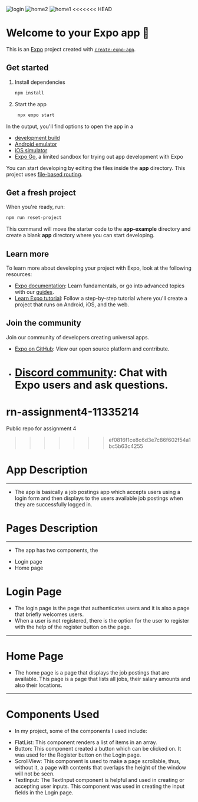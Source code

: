 ![login](https://github.com/techpepson/rn-assignment4-11335214/assets/124635484/844fccda-3237-4e0f-aa5d-21efccb66daa)
![home2](https://github.com/techpepson/rn-assignment4-11335214/assets/124635484/20da9e7f-3141-4ff2-b399-27226d418716)
![home1](https://github.com/techpepson/rn-assignment4-11335214/assets/124635484/ea0bf0b1-a6d5-4435-9f27-3f133b4512e7)
<<<<<<< HEAD

# Welcome to your Expo app 👋

This is an [Expo](https://expo.dev) project created with [`create-expo-app`](https://www.npmjs.com/package/create-expo-app).

## Get started

1. Install dependencies

   ```bash
   npm install
   ```

2. Start the app

   ```bash
    npx expo start
   ```

In the output, you'll find options to open the app in a

- [development build](https://docs.expo.dev/develop/development-builds/introduction/)
- [Android emulator](https://docs.expo.dev/workflow/android-studio-emulator/)
- [iOS simulator](https://docs.expo.dev/workflow/ios-simulator/)
- [Expo Go](https://expo.dev/go), a limited sandbox for trying out app development with Expo

You can start developing by editing the files inside the **app** directory. This project uses [file-based routing](https://docs.expo.dev/router/introduction).

## Get a fresh project

When you're ready, run:

```bash
npm run reset-project
```

This command will move the starter code to the **app-example** directory and create a blank **app** directory where you can start developing.

## Learn more

To learn more about developing your project with Expo, look at the following resources:

- [Expo documentation](https://docs.expo.dev/): Learn fundamentals, or go into advanced topics with our [guides](https://docs.expo.dev/guides).
- [Learn Expo tutorial](https://docs.expo.dev/tutorial/introduction/): Follow a step-by-step tutorial where you'll create a project that runs on Android, iOS, and the web.

## Join the community

Join our community of developers creating universal apps.

- [Expo on GitHub](https://github.com/expo/expo): View our open source platform and contribute.
- # [Discord community](https://chat.expo.dev): Chat with Expo users and ask questions.

# rn-assignment4-11335214

Public repo for assignment 4

> > > > > > > ef0816f1ce8c6d3e7c86f602f54a1bc5b63c4255

# App Description

---

- The app is basically a job postings app which accepts users using a login form and then displays to the users available job postings when they are successfully logged in.

# Pages Description

---

- The app has two components, the

* Login page
* Home page

# Login Page

- The login page is the page that authenticates users and it is also a page that briefly welcomes users.
- When a user is not registered, there is the option for the user to register with the help of the register button on the page.

---

# Home Page

- The home page is a page that displays the job postings that are available. This page is a page that lists all jobs, their salary amounts and also their locations.

---

# Components Used

- In my project, some of the components I used include:

* FlatList: This component renders a list of items in an array.
* Button: This component created a button which can be clicked on. It was used for the Register button on the Login page.
* ScrollView: This component is used to make a page scrollable, thus, without it, a page with contents that overlaps the height of the window will not be seen.
* TextInput: The TextInput component is helpful and used in creating or accepting user inputs. This component was used in creating the input fields in the Login page.
